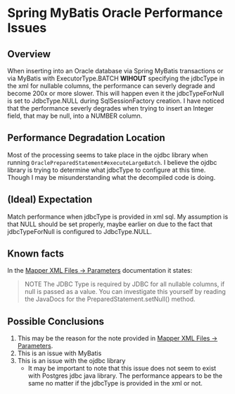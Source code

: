 # Spring MyBatis Oracle Performance Issues

## Overview
When inserting into an Oracle database via Spring MyBatis transactions or via MyBatis with ExecutorType.BATCH **WIHOUT** specifying the jdbcType in the xml for nullable columns, the performance can severly degrade and become 200x or more slower. This will happen even it the jdbcTypeForNull is set to JdbcType.NULL during SqlSessionFactory creation. I have noticed that the performance severly degrades when trying to insert an Integer field, that may be null, into a NUMBER column.

## Performance Degradation Location
Most of the processing seems to take place in the ojdbc library when running `OraclePreparedStatement#executeLargeBatch`. I believe the ojdbc library is trying to determine what jdbcType to configure at this time. Though I may be misunderstanding what the decompiled code is doing. 

## (Ideal) Expectation
Match performance when jdbcType is provided in xml sql. 
My assumption is that NULL should be set properly, maybe earlier on due to the fact that jdbcTypeForNull is configured to JdbcType.NULL.

## Known facts
In the [Mapper XML Files -> Parameters](https://mybatis.org/mybatis-3/sqlmap-xml.html#Parameters) documentation it states:
>NOTE The JDBC Type is required by JDBC for all nullable columns, if null is passed as a value. You can investigate this yourself by reading the JavaDocs for the PreparedStatement.setNull() method. 

## Possible Conclusions
1. This may be the reason for the note provided in [Mapper XML Files -> Parameters](https://mybatis.org/mybatis-3/sqlmap-xml.html#Parameters). 
2. This is an issue with MyBatis
3. This is an issue with the ojdbc library
    - It may be important to note that this issue does not seem to exist with Postgres jdbc java library. The performance appears to be the same no matter if the jdbcType is provided in the xml or not.
